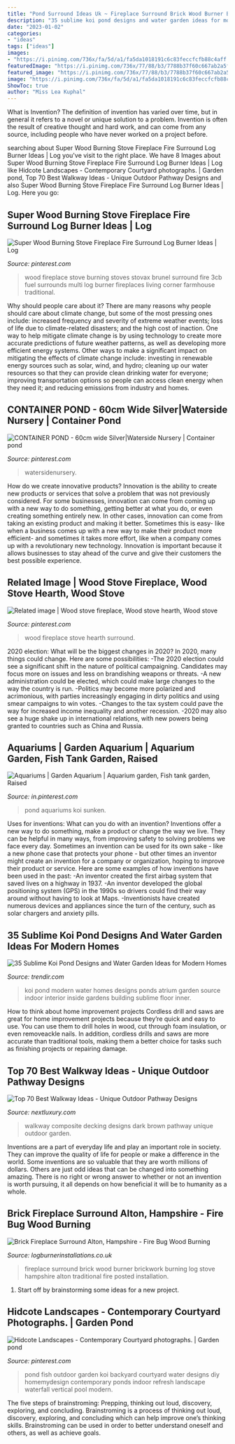 ```yaml
---
title: "Pond Surround Ideas Uk ~ Fireplace Surround Brick Wood Burner Brickwork Burning Log Stove Hampshire Alton Traditional Fire Posted Installation"
description: "35 sublime koi pond designs and water garden ideas for modern homes"
date: "2023-01-02"
categories:
- "ideas"
tags: ["ideas"]
images:
- "https://i.pinimg.com/736x/fa/5d/a1/fa5da1018191c6c83feccfcfb88c4aff.jpg"
featuredImage: "https://i.pinimg.com/736x/77/88/b3/7788b37f60c667ab2a5f801d0dda00ac.jpg"
featured_image: "https://i.pinimg.com/736x/77/88/b3/7788b37f60c667ab2a5f801d0dda00ac.jpg"
image: "https://i.pinimg.com/736x/fa/5d/a1/fa5da1018191c6c83feccfcfb88c4aff.jpg"
ShowToc: true
author: "Miss Lea Kuphal"
---
```



What is Invention?
The definition of invention has varied over time, but in general it refers to a novel or unique solution to a problem. Invention is often the result of creative thought and hard work, and can come from any source, including people who have never worked on a project before.

	

		
searching about Super Wood Burning Stove Fireplace Fire Surround Log Burner Ideas | Log you've visit to the right place. We have 8 Images about Super Wood Burning Stove Fireplace Fire Surround Log Burner Ideas | Log like Hidcote Landscapes - Contemporary Courtyard photographs. | Garden pond, Top 70 Best Walkway Ideas - Unique Outdoor Pathway Designs and also Super Wood Burning Stove Fireplace Fire Surround Log Burner Ideas | Log. Here you go:
		
    
## Super Wood Burning Stove Fireplace Fire Surround Log Burner Ideas | Log

<img loading=lazy src="https://i.pinimg.com/736x/77/88/b3/7788b37f60c667ab2a5f801d0dda00ac.jpg" onerror="this.onerror=null;this.src='https://tse2.mm.bing.net/th?id=OIP.THqP25K2VaTdD08hhiQUHwAAAA&amp;pid=15.1';" alt="Super Wood Burning Stove Fireplace Fire Surround Log Burner Ideas | Log">

_Source: pinterest.com_

>wood fireplace stove burning stoves stovax brunel surround fire 3cb fuel surrounds multi log burner fireplaces living corner farmhouse traditional. 

	

Why should people care about it?
There are many reasons why people should care about climate change, but some of the most pressing ones include: increased frequency and severity of extreme weather events; loss of life due to climate-related disasters; and the high cost of inaction.
One way to help mitigate climate change is by using technology to create more accurate predictions of future weather patterns, as well as developing more efficient energy systems. Other ways to make a significant impact on mitigating the effects of climate change include: investing in renewable energy sources such as solar, wind, and hydro; cleaning up our water resources so that they can provide clean drinking water for everyone; improving transportation options so people can access clean energy when they need it; and reducing emissions from industry and homes.

    
## CONTAINER POND - 60cm Wide Silver|Waterside Nursery | Container Pond

<img loading=lazy src="https://i.pinimg.com/736x/fd/4b/70/fd4b702bd11c4cad22ade7c688827e65.jpg" onerror="this.onerror=null;this.src='https://tse2.mm.bing.net/th?id=OIP.CE1_klR2r_QP7JLZo5YArQHaHa&amp;pid=15.1';" alt="CONTAINER POND - 60cm wide Silver|Waterside Nursery | Container pond">

_Source: pinterest.com_

>watersidenursery. 

	

How do we create innovative products?
Innovation is the ability to create new products or services that solve a problem that was not previously considered. For some businesses, innovation can come from coming up with a new way to do something, getting better at what you do, or even creating something entirely new. In other cases, innovation can come from taking an existing product and making it better. Sometimes this is easy- like when a business comes up with a new way to make their product more efficient- and sometimes it takes more effort, like when a company comes up with a revolutionary new technology. Innovation is important because it allows businesses to stay ahead of the curve and give their customers the best possible experience.

    
## Related Image | Wood Stove Fireplace, Wood Stove Hearth, Wood Stove

<img loading=lazy src="https://i.pinimg.com/736x/09/a2/7a/09a27abf1ea5ea8b9173696f3e26fa77.jpg" onerror="this.onerror=null;this.src='https://tse1.mm.bing.net/th?id=OIP.XbYF7cIxVat7jRrCXaHy9wHaHZ&amp;pid=15.1';" alt="Related image | Wood stove fireplace, Wood stove hearth, Wood stove">

_Source: pinterest.com_

>wood fireplace stove hearth surround. 

	

2020 election: What will be the biggest changes in 2020?
In 2020, many things could change. Here are some possibilities:
-The 2020 election could see a significant shift in the nature of political campaigning. Candidates may focus more on issues and less on brandishing weapons or threats. 
-A new administration could be elected, which could make large changes to the way the country is run. 
-Politics may become more polarized and acrimonious, with parties increasingly engaging in dirty politics and using smear campaigns to win votes. 
-Changes to the tax system could pave the way for increased income inequality and another recession. 
-2020 may also see a huge shake up in international relations, with new powers being granted to countries such as China and Russia.

    
## Aquariums | Garden Aquarium | Aquarium Garden, Fish Tank Garden, Raised

<img loading=lazy src="https://i.pinimg.com/736x/fa/5d/a1/fa5da1018191c6c83feccfcfb88c4aff.jpg" onerror="this.onerror=null;this.src='https://tse1.mm.bing.net/th?id=OIP.8-alJQ2I4HMvyDrjag4QFgHaHa&amp;pid=15.1';" alt="Aquariums | Garden Aquarium | Aquarium garden, Fish tank garden, Raised">

_Source: in.pinterest.com_

>pond aquariums koi sunken. 

	

Uses for inventions: What can you do with an invention?
Inventions offer a new way to do something, make a product or change the way we live. They can be helpful in many ways, from improving safety to solving problems we face every day. Sometimes an invention can be used for its own sake - like a new phone case that protects your phone - but other times an inventor might create an invention for a company or organization, hoping to improve their product or service. Here are some examples of how inventions have been used in the past: 
-An inventor created the first airbag system that saved lives on a highway in 1937.
-An inventor developed the global positioning system (GPS) in the 1990s so drivers could find their way around without having to look at Maps.
-Inventionists have created numerous devices and appliances since the turn of the century, such as solar chargers and anxiety pills.

    
## 35 Sublime Koi Pond Designs And Water Garden Ideas For Modern Homes

<img loading=lazy src="http://cdn.trendir.com/wp-content/uploads/old/interiors/2016/02/14/koi-ponds-and-water-gardens-for-modern-homes-15.jpg" onerror="this.onerror=null;this.src='https://tse3.mm.bing.net/th?id=OIP.ZsTTvpgRY4k8lyL8Zvvk-AHaLH&amp;pid=15.1';" alt="35 Sublime Koi Pond Designs and Water Garden Ideas for Modern Homes">

_Source: trendir.com_

>koi pond modern water homes designs ponds atrium garden source indoor interior inside gardens building sublime floor inner. 

	

How to think about home improvement projects
Cordless drill and saws are great for home improvement projects because they’re quick and easy to use. You can use them to drill holes in wood, cut through foam insulation, or even removeackle nails. In addition, cordless drills and saws are more accurate than traditional tools, making them a better choice for tasks such as finishing projects or repairing damage.

    
## Top 70 Best Walkway Ideas - Unique Outdoor Pathway Designs

<img loading=lazy src="http://nextluxury.com/wp-content/uploads/dark-brown-composite-decking-walkway-ideas.jpg" onerror="this.onerror=null;this.src='https://tse3.mm.bing.net/th?id=OIP.TtjPLrtixQMZCOvkD5JmywAAAA&amp;pid=15.1';" alt="Top 70 Best Walkway Ideas - Unique Outdoor Pathway Designs">

_Source: nextluxury.com_

>walkway composite decking designs dark brown pathway unique outdoor garden. 

	

Inventions are a part of everyday life and play an important role in society. They can improve the quality of life for people or make a difference in the world. Some inventions are so valuable that they are worth millions of dollars. Others are just odd ideas that can be changed into something amazing. There is no right or wrong answer to whether or not an invention is worth pursuing, it all depends on how beneficial it will be to humanity as a whole.

    
## Brick Fireplace Surround Alton, Hampshire - Fire Bug Wood Burning

<img loading=lazy src="http://logburnerinstallations.co.uk/wp-content/uploads/2018/04/custom-oak-brickwork-surround-6561.jpg" onerror="this.onerror=null;this.src='https://tse4.mm.bing.net/th?id=OIP.EuuNEw5ZeY1lbgt0kg1e_wHaJ8&amp;pid=15.1';" alt="Brick Fireplace Surround Alton, Hampshire - Fire Bug Wood Burning">

_Source: logburnerinstallations.co.uk_

>fireplace surround brick wood burner brickwork burning log stove hampshire alton traditional fire posted installation. 

	

1. Start off by brainstorming some ideas for a new project.

    
## Hidcote Landscapes - Contemporary Courtyard Photographs. | Garden Pond

<img loading=lazy src="https://i.pinimg.com/736x/42/47/a7/4247a7420435d5dbe3bbb6f06bfd1dc3.jpg" onerror="this.onerror=null;this.src='https://tse2.mm.bing.net/th?id=OIP.G7-R_gDp8jVp1FbB6FvSPAHaLH&amp;pid=15.1';" alt="Hidcote Landscapes - Contemporary Courtyard photographs. | Garden pond">

_Source: pinterest.com_

>pond fish outdoor garden koi backyard courtyard water designs diy homemydesign contemporary ponds indoor refresh landscape waterfall vertical pool modern. 

	

The five steps of brainstroming: Prepping, thinking out loud, discovery, exploring, and concluding.
Brainstroming is a process of thinking out loud, discovery, exploring, and concluding which can help improve one’s thinking skills. Brainstroming can be used in order to better understand oneself and others, as well as achieve goals.


